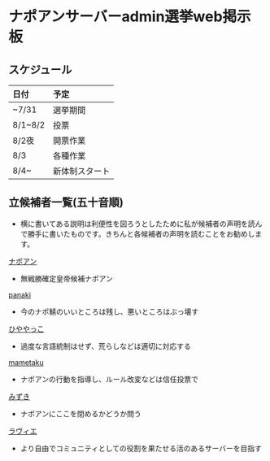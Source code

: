 # ナポアンサーバーadmin選挙web掲示板

## スケジュール

|日付|予定|
|:--|:--|
|~7/31|選挙期間|
|8/1~8/2|投票|
|8/2夜|開票作業|
|8/3|各種作業|
|8/4~|新体制スタート|

## 立候補者一覧(五十音順)
- 横に書いてある説明は利便性を図ろうとしたために私が候補者の声明を読んで勝手に書いたものです。きちんと各候補者の声明を読むことをお勧めします。

[ナポアン](https://0505keitan.com/napoan/napoan)
- 無戦勝確定皇帝候補ナポアン

[panaki](https://0505keitan.com/napoan/panaki)
- 今のナポ鯖のいいところは残し、悪いところはぶっ壊す
 
[ひややっこ](https://0505keitan.com/napoan/hiyayakko)
- 過度な言語統制はせず、荒らしなどは適切に対応する

[mametaku](https://0505keitan.com/napoan/mametaku)
- ナポアンの行動を指導し、ルール改変などは信任投票で

[みずき](https://0505keitan.com/napoan/mizuki)
- ナポアンにここを閉めるかどうか問う

[ラヴィエ](https://0505keitan.com/napoan/ravie)
- より自由でコミュニティとしての役割を果たせる活のあるサーバーを目指す